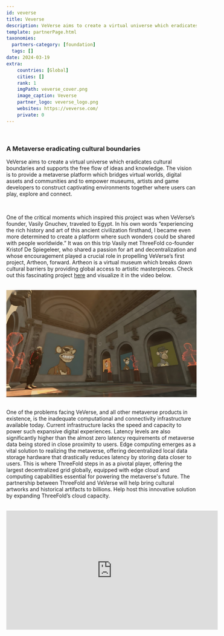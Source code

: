```yaml
---
id: veverse
title: Veverse
description: VeVerse aims to create a virtual universe which eradicates cultural boundaries and supports the free flow of ideas and knowledge.
template: partnerPage.html
taxonomies:
  partners-category: [foundation]
  tags: []
date: 2024-03-19
extra:
    countries: [Global]
    cities: []
    rank: 1
    imgPath: veverse_cover.png
    image_caption: Veverse
    partner_logo: veverse_logo.png
    websites: https://veverse.com/
    private: 0
---
```


<br/>

### **A Metaverse eradicating cultural boundaries**
VeVerse aims to create a virtual universe which eradicates cultural boundaries and supports the free flow of ideas and knowledge. The vision is to provide a metaverse platform which bridges virtual worlds, digital assets and communities and to empower museums, artists and game developers to construct captivating environments together where users can play, explore and connect.

<br>

One of the critical moments which inspired this project was when VeVerse’s founder, Vasily Gnuchev, traveled to Egypt. In his own words “experiencing the rich history and art of this ancient civilization firsthand, I became even more determined to create a platform where such wonders could be shared with people worldwide.” It was on this trip Vasily met ThreeFold co-founder Kristof De Spiegeleer, who shared a passion for art and decentralization and whose encouragement played a crucial role in propelling VeVerse’s first project, Artheon, forward. Artheon is a virtual museum which breaks down cultural barriers by providing global access to artistic masterpieces. Check out this fascinating project [here](https://artheon3d.veverse.com/) and visualize it in the video below.

<br>

<div style="display: flex; justify-content: center;">
    <img src="veverse.png" alt="veverse" width="800"/>
</div>

<br>

One of the problems facing VeVerse, and all other metaverse products in existence, is the inadequate computational and connectivity infrastructure available today. Current infrastructure lacks the speed and capacity to power such expansive digital experiences. Latency levels are also significantly higher than the almost zero latency requirements of metaverse data being stored in close proximity to users. Edge computing emerges as a vital solution to realizing the metaverse, offering decentralized local data storage hardware that drastically reduces latency by storing data closer to users. This is where ThreeFold steps in as a pivotal player, offering the largest decentralized grid globally, equipped with edge cloud and computing capabilities essential for powering the metaverse's future. The partnership between ThreeFold and VeVerse will help bring cultural artworks and historical artifacts to billions. Help host this innovative solution by expanding ThreeFold’s cloud capacity.

<br>

 <iframe width="560" height="315" src="https://www.youtube.com/embed/FCjofnZnTDk?si=GexBObXsBJ-9zvyz" title="YouTube video player" frameborder="0" allow="accelerometer; autoplay; clipboard-write; encrypted-media; gyroscope; picture-in-picture; web-share" allowfullscreen></iframe>

